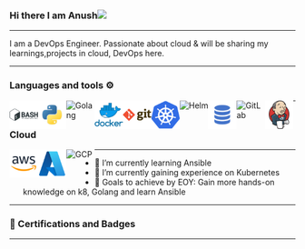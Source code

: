 ### Hi there I am Anush<img src="https://raw.githubusercontent.com/MartinHeinz/MartinHeinz/master/wave.gif" width="30px">

---

I am a DevOps Engineer. Passionate about cloud & will be sharing my learnings,projects in cloud, DevOps here. 

---

### Languages and tools ⚙️
[<img align="left" alt="BASH"  src="https://raw.githubusercontent.com/github/explore/80688e429a7d4ef2fca1e82350fe8e3517d3494d/topics/bash/bash.png" width="50" height="50"/>](https://www.gnu.org/software/bash)
[<img align="left" alt="Python"  src="https://raw.githubusercontent.com/github/explore/80688e429a7d4ef2fca1e82350fe8e3517d3494d/topics/python/python.png" width="50" height="50"/>](https://www.python.org/)
[<img align="left" alt="Golang"  src="https://cdn.jsdelivr.net/npm/simple-icons@6.0.0/icons/go.svg" width="50" height="50" />](https://go.dev/)
[<img align="left" alt="Docker"  src="https://raw.githubusercontent.com/github/explore/80688e429a7d4ef2fca1e82350fe8e3517d3494d/topics/docker/docker.png" width="50" height="50"/>](https://www.docker.com)
[<img align="left" alt="Git"  src="https://raw.githubusercontent.com/github/explore/e94815998e4e0713912fed477a1f346ec04c3da2/topics/git/git.png" width="50" height="50"/>](https://git-scm.com/)
[<img align="left" alt="Kubernetes"  src="https://raw.githubusercontent.com/github/explore/80688e429a7d4ef2fca1e82350fe8e3517d3494d/topics/kubernetes/kubernetes.png" width="50" height="50"/>](https://kubernetes.io/)
[<img align="left" alt="Helm"  src="https://avatars.githubusercontent.com/u/15859888?s=200&v=4" />](https://helm.sh/)
[<img align="left" alt="SQL"  src="https://raw.githubusercontent.com/github/explore/80688e429a7d4ef2fca1e82350fe8e3517d3494d/topics/sql/sql.png" width="50" height="50" />](https://en.wikipedia.org/wiki/SQL)
[<img align="left" alt="GitLab"  src="https://about.gitlab.com/images/press/press-kit-icon.svg" width="50" height="50"/>](https://about.gitlab.com)
<!-- [<img align="left" alt="Ansible"  src="https://raw.githubusercontent.com/github/explore/80688e429a7d4ef2fca1e82350fe8e3517d3494d/topics/ansible/ansible.png" width="50" height="50"/>](https://www.ansible.com) -->
[<img align="left" alt="Jenkins"  src="https://raw.githubusercontent.com/github/explore/4546263bd5739353083c33dada43f8f31e7d1fd6/topics/jenkins/jenkins.png" width="50" height="50"/>](https://jenkins.io)

---

### Cloud 
[<img align="left" alt="AWS"  src="https://raw.githubusercontent.com/github/explore/fbceb94436312b6dacde68d122a5b9c7d11f9524/topics/aws/aws.png" width="50" height="50" />](https://aws.amazon.com/)
[<img align="left" alt="Azure" src="https://raw.githubusercontent.com/github/explore/80688e429a7d4ef2fca1e82350fe8e3517d3494d/topics/azure/azure.png" width="50" height="50" />](https://azure.microsoft.com/)
[<img align="left" alt="GCP" src="https://avatars.githubusercontent.com/u/2810941?s=200&v=4" width="50" height="50"/>](https://cloud.google.com/)


---

- 🌱 I’m currently learning Ansible
- 🔭 I’m currently gaining experience on Kubernetes
- 🥅 Goals to achieve by EOY: Gain more hands-on knowledge on k8, Golang and learn Ansible

---

### :1st_place_medal: Certifications and Badges



---